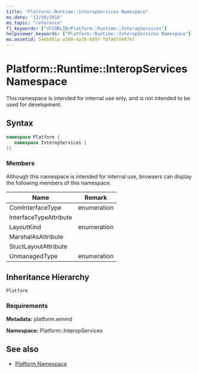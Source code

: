 ```yaml
---
title: "Platform::Runtime::InteropServices Namespace"
ms.date: "12/30/2016"
ms.topic: "reference"
f1_keywords: ["VCCORLIB/Platform::Runtime::InteropServices"]
helpviewer_keywords: ["Platform::Runtime::InteropServices Namespace"]
ms.assetid: 546b981a-a360-4a78-b89f-fdf0df848747
---
```

# Platform::Runtime::InteropServices Namespace

This namespace is intended for internal use only, and is not intended to be used for development.

## Syntax

```cpp
namespace Platform {
   namespace InteropServices {
}}
```

### Members

Although this namespace is intended for internal use, browsers can display the following members of this namespace.

|Name|Remark|
|----------|------------|
|ComInterfaceType|enumeration|
|InterfaceTypeAttribute||
|LayoutKind|enumeration|
|MarshalAsAttribute||
|StuctLayoutAttribute||
|UnmanagedType|enumeration|

## Inheritance Hierarchy

`Platform`

### Requirements

**Metadata:** platform.winmd

**Namespace:** Platform::InteropServices

## See also

- [Platform Namespace](platform-namespace-c-cx.md)
